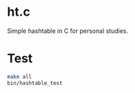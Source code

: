 # ht.c

Simple hashtable in C for personal studies.

# Test

```bash
make all
bin/hashtable_test
```
